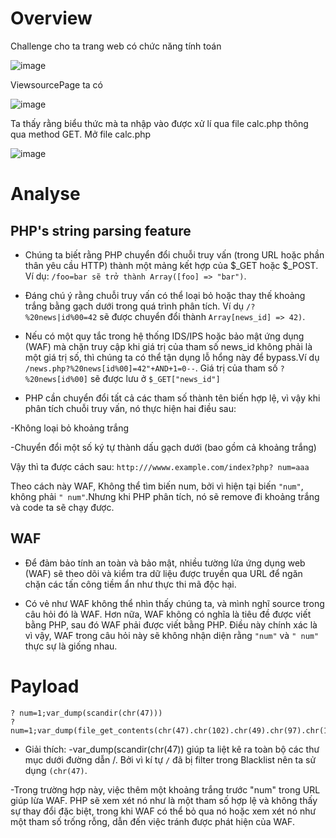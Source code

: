 # Overview

Challenge cho ta trang web có chức năng tính toán

![image](https://github.com/Llam-a/BUUCTF/assets/115911041/5b421b6e-205d-47d9-93a1-e5328b2b7731)

ViewsourcePage ta có

![image](https://github.com/Llam-a/BUUCTF/assets/115911041/0683c889-5609-4bd8-a667-cff6f11c9afd)

Ta thấy rằng biểu thức mà ta nhập vào được xử lí qua file calc.php thông qua method GET. Mở file calc.php

![image](https://github.com/Llam-a/BUUCTF/assets/115911041/3293ddc1-de63-45bd-b814-7304cf622d0f)

# Analyse

## PHP's string parsing feature

- Chúng ta biết rằng PHP chuyển đổi chuỗi truy vấn (trong URL hoặc phần thân yêu cầu HTTP) thành một mảng kết hợp của $_GET hoặc $_POST. Ví dụ: `/foo=bar sẽ trở thành Array([foo] => "bar")`.
  
- Đáng chú ý rằng chuỗi truy vấn có thể loại bỏ hoặc thay thế khoảng trắng bằng gạch dưới trong quá trình phân tích. Ví dụ `/?%20news|id%00=42` sẽ được chuyển đổi thành `Array[news_id] => 42)`. 

- Nếu có một quy tắc trong hệ thống IDS/IPS hoặc bảo mật ứng dụng (WAF) mà chặn truy cập khi giá trị của tham số news_id không phải là một giá trị số, thì chúng ta có thể tận dụng lỗ hổng này để bypass.Ví dụ `/news.php?%20news[id%00]=42"+AND+1=0--`. Giá trị của tham số `?%20news[id%00]` sẽ được lưu ở `$_GET["news_id"]`

- PHP cần chuyển đổi tất cả các tham số thành tên biến hợp lệ, vì vậy khi phân tích chuỗi truy vấn, nó thực hiện hai điều sau:

-Không loại bỏ khoảng trắng

-Chuyển đổi một số ký tự thành dấu gạch dưới (bao gồm cả khoảng trắng)

Vậy thì ta được cách sau: `http:///wwww.example.com/index?php? num=aaa`

Theo cách này WAF, Không thể tìm biến num, bởi vì hiện tại biến `"num"`, không phải `" num"`.Nhưng khi PHP phân tích, nó sẽ remove đi khoảng trắng và code ta sẽ chạy được.

## WAF
- Để đảm bảo tính an toàn và bảo mật, nhiều tường lửa ứng dụng web (WAF) sẽ theo dõi và kiểm tra dữ liệu được truyền qua URL để ngăn chặn các tấn công tiềm ẩn như thực thi mã độc hại.

- Có vẻ như WAF không thể nhìn thấy chúng ta, và mình nghĩ source trong câu hỏi đó là WAF. Hơn nữa, WAF không có nghĩa là tiêu đề được viết bằng PHP, sau đó WAF phải được viết bằng PHP. Điều này chính xác là vì vậy, WAF trong câu hỏi này sẽ không nhận diện rằng `"num"` và `" num"` thực sự là giống nhau.

# Payload

```
? num=1;var_dump(scandir(chr(47)))
? num=1;var_dump(file_get_contents(chr(47).chr(102).chr(49).chr(97).chr(103).chr(103)))
```

- Giải thích:
-var_dump(scandir(chr(47)) giúp ta liệt kê ra toàn bộ các thư mục dưới đường dẫn /. Bởi vì kí tự `/` đã bị filter trong Blacklist nên ta sử dụng `(chr(47)`.

-Trong trường hợp này, việc thêm một khoảng trắng trước "num" trong URL giúp lừa WAF. PHP sẽ xem xét nó như là một tham số hợp lệ và không thấy sự thay đổi đặc biệt, trong khi WAF có thể bỏ qua nó hoặc xem xét nó như một tham số trống rỗng, dẫn đến việc tránh được phát hiện của WAF.  
